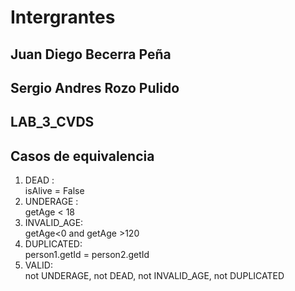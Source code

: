 # Intergrantes
## Juan Diego Becerra Peña
## Sergio Andres Rozo Pulido

## LAB_3_CVDS

## Casos de equivalencia
1. DEAD :\
  isAlive = False
2. UNDERAGE :\
    getAge < 18
3. INVALID_AGE:\
  getAge<0 and getAge >120
4. DUPLICATED:\
  person1.getId = person2.getId
5. VALID:\
  not UNDERAGE, not DEAD, not INVALID_AGE, not DUPLICATED

